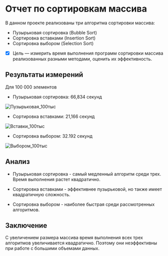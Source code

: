 # Отчет по сортировкам массива

В данном проекте реализованы три алгоритма сортировки массива:

+ Пузырьковая сортировка (Bubble Sort)
+ Сортировка вставками (Insertion Sort)
+ Сортировка выбором (Selection Sort)
- [X] Цель  — измерить время выполнения программ сортировки массива реализованных разными методами, оценить их эффективность.
## Результаты измерений

Для 100 000 элементов

+ Пузырьковая сортировка: 66,834 секунд 
  
 ![Пузырьковая_100тыс](https://github.com/user-attachments/assets/49664307-9593-4592-acc8-eeac303e4a50)

+ Сортировка вставками: 21,166 секунд 

![Вставки_100тыс](https://github.com/user-attachments/assets/15dac15e-b9ed-4f89-a4df-7c3df751c36c)

+ Сортировка выбором: 32.192 секунд 

![Выбором_100тыс](https://github.com/user-attachments/assets/575846f8-84de-4a80-8062-709a8271814c)



## Анализ
+ Пузырьковая сортировка - cамый медленный алгоритм среди трех.
Время выполнения растет квадратично.

+ Сортировка вставками - эффективнее пузырьковой, но также имеет квадратичную сложность.

+ Сортировка выбором - наиболее быстрая среди рассмотренных алгоритмов.

## Заключение
С увеличением размера массива время выполнения всех трех алгоритмов увеличивается квадратично. Поэтому они неэффективны при работе с большими объемами данных.
